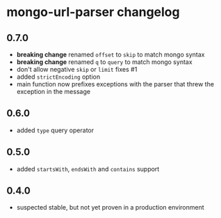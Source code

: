 # mongo-url-parser changelog

## 0.7.0

  - **breaking change** renamed `offset` to `skip` to match mongo syntax
  - **breaking change** renamed `q` to `query` to match mongo syntax
  - don't allow negative `skip` or `limit` fixes #1
  - added `strictEncoding` option
  - main function now prefixes exceptions with the parser that threw the exception in the message

## 0.6.0

  - added `type` query operator

## 0.5.0

  - added `startsWith`, `endsWith` and `contains` support

## 0.4.0

  - suspected stable, but not yet proven in a production environment
